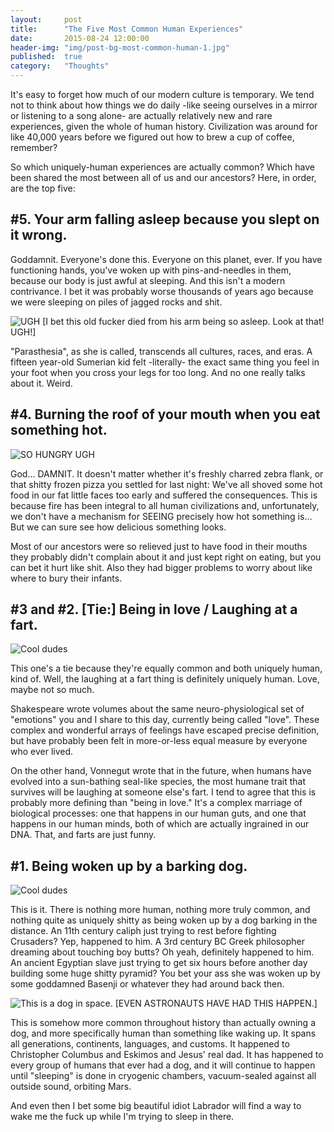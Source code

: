 ```yaml
---
layout:     post
title:      "The Five Most Common Human Experiences"
date:       2015-08-24 12:00:00
header-img: "img/post-bg-most-common-human-1.jpg"
published:  true
category:   "Thoughts"
---
```


<p><span class='illuminated-letter'>I</span>t's easy to forget how much of our modern culture is temporary. We tend not to think about how things we do daily -like seeing ourselves in a mirror or listening to a song alone- are actually relatively new and rare experiences, given the whole of human history. Civilization was around for like 40,000 years before we figured out how to brew a cup of coffee, remember?</p>

<p>So which uniquely-human experiences are actually common? Which have been shared the most between all of us and our ancestors? Here, in order, are the top five:</p>

<h2 class="section-heading">#5. Your arm falling asleep because you slept on it wrong.</h2>

<p>Goddamnit. Everyone's done this. Everyone on this planet, ever. If you have functioning hands, you've woken up with pins-and-needles in them, because our body is just awful at sleeping. And this isn't a modern contrivance. I bet it was probably worse thousands of years ago because we were sleeping on piles of jagged rocks and shit.</p>

<img src="http://union.io/images/repo/20140901-00.jpg" alt="UGH" class="full">
<span class="caption text-muted">[I bet this old fucker died from his arm being so asleep. Look at that! UGH!]</span>

<p>"Parasthesia", as she is called, transcends all cultures, races, and eras. A fifteen year-old Sumerian kid felt -literally- the exact same thing you feel in your foot when you cross your legs for too long. And no one really talks about it. Weird.</p>

<h2 class="section-heading">#4. Burning the roof of your mouth when you eat something hot.</h2>

<img src="http://union.io/images/repo/20140901-02.jpg" alt="SO HUNGRY UGH" class="full">
<p>God... DAMNIT. It doesn't matter whether it's freshly charred zebra flank, or that shitty frozen pizza you settled for last night: We've all shoved some hot food in our fat little faces too early and suffered the consequences. This is because fire has been integral to all human civilizations and, unfortunately, we don't have a mechanism for SEEING precisely how hot something is... But we can sure see how delicious something looks.</p>

<p>Most of our ancestors were so relieved just to have food in their mouths they probably didn't complain about it and just kept right on eating, but you can bet it hurt like shit. Also they had bigger problems to worry about like where to bury their infants.</p>

<h2 class="section-heading">#3 and #2. [Tie:] Being in love / Laughing at a fart.</h2>

<img src="http://union.io/images/repo/20140901-03.jpg" alt="Cool dudes" class="full">
<p>This one's a tie because they're equally common and both uniquely human, kind of. Well, the laughing at a  fart thing is definitely uniquely human. Love, maybe not so much.</p>

<p>Shakespeare wrote volumes about the same neuro-physiological set of "emotions" you and I share to this day, currently being called "love". These complex and wonderful arrays of feelings have escaped precise definition, but have probably been felt in more-or-less equal measure by everyone who ever lived.</p>

<p>On the other hand, Vonnegut wrote that in the future, when humans have evolved into a sun-bathing seal-like species, the most humane trait that survives will be laughing at someone else's fart. I tend to agree that this is probably more defining than "being in love." It's a complex marriage of biological processes: one that happens in our human guts, and one that happens in our human minds, both of which are actually ingrained in our DNA. That, and farts are just funny.</p>

<h2 class="section-heading">#1. Being woken up by a barking dog.</h2>

<img src="http://union.io/images/repo/20140901-04.jpg" alt="Cool dudes" class="full">
<p>This is it. There is nothing more human, nothing more truly common, and nothing quite as uniquely shitty as being woken up by a dog barking in the distance. An 11th century caliph just trying to rest before fighting Crusaders? Yep, happened to him. A 3rd century BC Greek philosopher dreaming about touching boy butts? Oh yeah, definitely happened to him. An ancient Egyptian slave just trying to get six hours before another day building some huge shitty pyramid? You bet your ass she was woken up by some goddamned Basenji or whatever they had around back then.</p>

<img src="http://i.imgur.com/502u1Mn.gif" class="full" alt="This is a dog in space.">
<span class="caption text-muted">[EVEN ASTRONAUTS HAVE HAD THIS HAPPEN.]</span>

<p>This is somehow more common throughout history than actually owning a dog, and more specifically human than something like waking up. It spans all generations, continents, languages, and customs. It happened to Christopher Columbus and Eskimos and Jesus' real dad. It has happened to every group of humans that ever had a dog, and it will continue to happen until "sleeping" is done in cryogenic chambers, vacuum-sealed against all outside sound, orbiting Mars.</p>

<p>And even then I bet some big beautiful idiot Labrador will find a way to wake me the fuck up while I'm trying to sleep in there.</p>
